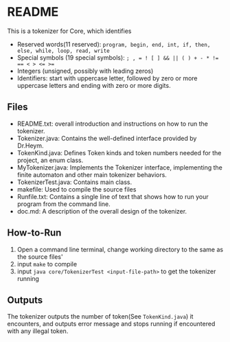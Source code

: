# README

This is a tokenizer for Core, which identifies

* Reserved words(11 reserved): `program, begin, end, int, if, then, else, while, loop, read, write`
* Special symbols (19 special symbols): `; , = ! [ ] && || ( ) + - * != == < > <= >=`
* Integers (unsigned, possibly with leading zeros)
* Identifiers: start with uppercase letter, followed by zero or more uppercase letters and ending with zero or more digits.

## Files

* README.txt: overall introduction and instructions on how to run the tokenizer.
* Tokenizer.java: Contains the well-defined interface provided by Dr.Heym.
* TokenKind.java: Defines Token kinds and token numbers needed for the project, an enum class.
* MyTokenizer.java: Implements the Tokenizer interface, implementing the finite automaton and other main tokenizer behaviors.
* TokenizerTest.java: Contains main class.
* makefile: Used to compile the source files
* Runfile.txt: Contains a single line of text that shows how to run your program from the command line.
* doc.md: A description of the overall design of the tokenizer.

## How-to-Run
1. Open a command line terminal, change working directory to the same as the source files'
2. input `make` to compile
3. input `java core/TokenizerTest <input-file-path>` to get the tokenizer running

## Outputs
The tokenizer outputs the number of token(See `TokenKind.java`) it encounters, and outputs error message and stops running if encountered with any illegal token.

